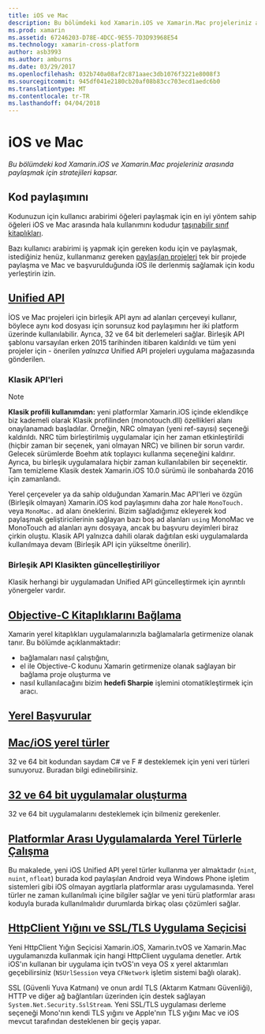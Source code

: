 ```yaml
---
title: iOS ve Mac
description: Bu bölümdeki kod Xamarin.iOS ve Xamarin.Mac projeleriniz arasında paylaşmak için stratejileri kapsar.
ms.prod: xamarin
ms.assetid: 67246203-D78E-4DCC-9E55-7D3D93968E54
ms.technology: xamarin-cross-platform
author: asb3993
ms.author: amburns
ms.date: 03/29/2017
ms.openlocfilehash: 032b740a08af2c871aaec3db1076f3221e8008f3
ms.sourcegitcommit: 945df041e2180cb20af08b83cc703ecd1aedc6b0
ms.translationtype: MT
ms.contentlocale: tr-TR
ms.lasthandoff: 04/04/2018
---
```

# <a name="ios-and-mac"></a>iOS ve Mac

_Bu bölümdeki kod Xamarin.iOS ve Xamarin.Mac projeleriniz arasında paylaşmak için stratejileri kapsar._

## <a name="code-sharing"></a>Kod paylaşımını

Kodunuzun için kullanıcı arabirimi öğeleri paylaşmak için en iyi yöntem sahip öğeleri iOS ve Mac arasında hala kullanımını kodudur [taşınabilir sınıf kitaplıkları](~/cross-platform/app-fundamentals/pcl.md).

Bazı kullanıcı arabirimi iş yapmak için gereken kodu için ve paylaşmak, istediğiniz henüz, kullanmanız gereken [paylaşılan projeleri](~/cross-platform/app-fundamentals/shared-projects.md) tek bir projede paylaşma ve Mac ve başvurulduğunda iOS ile derlenmiş sağlamak için kodu yerleştirin izin.

##  <a name="unified-apiunifiedindexmd"></a>[Unified API](unified/index.md)

İOS ve Mac projeleri için birleşik API aynı ad alanları çerçeveyi kullanır, böylece aynı kod dosyası için sorunsuz kod paylaşımını her iki platform üzerinde kullanılabilir. Ayrıca, 32 ve 64 bit derlemeleri sağlar. Birleşik API şablonu varsayılan erken 2015 tarihinden itibaren kaldırıldı ve tüm yeni projeler için - önerilen *yalnızca* Unified API projeleri uygulama mağazasında gönderilen.

### <a name="classic-apis"></a>Klasik API'leri

> [!NOTE]
> **Klasik profili kullanımdan:** yeni platformlar Xamarin.iOS içinde eklendikçe biz kademeli olarak Klasik profilinden (monotouch.dll) özellikleri alanı onaylanamadı başladılar. Örneğin, NRC olmayan (yeni ref-sayısı) seçeneği kaldırıldı. NRC tüm birleştirilmiş uygulamalar için her zaman etkinleştirildi (hiçbir zaman bir seçenek, yani olmayan NRC) ve bilinen bir sorun vardır. Gelecek sürümlerde Boehm atık toplayıcı kullanma seçeneğini kaldırır. Ayrıca, bu birleşik uygulamalara hiçbir zaman kullanılabilen bir seçenektir. Tam temizleme Klasik destek Xamarin.iOS 10.0 sürümü ile sonbaharda 2016 için zamanlandı.

Yerel çerçeveler ya da sahip olduğundan Xamarin.Mac API'leri ve özgün (Birleşik olmayan) Xamarin.iOS kod paylaşımını daha zor hale `MonoTouch.` veya `MonoMac.` ad alanı öneklerini.  Bizim sağladığımız ekleyerek kod paylaşmak geliştiricilerinin sağlayan bazı boş ad alanları `using` MonoMac ve MonoTouch ad alanları aynı dosyaya, ancak bu başvuru deyimleri biraz çirkin oluştu. Klasik API yalnızca dahili olarak dağıtılan eski uygulamalarda kullanılmaya devam (Birleşik API için yükseltme önerilir).


### <a name="updating-from-classic-to-the-unified-api"></a>Birleşik API Klasikten güncelleştiriliyor

Klasik herhangi bir uygulamadan Unified API güncelleştirmek için ayrıntılı yönergeler vardır.

## <a name="binding-objective-c-librariesbindingindexmd"></a>[Objective-C Kitaplıklarını Bağlama](binding/index.md)

Xamarin yerel kitaplıkları uygulamalarınızla bağlamalarla getirmenize olanak tanır. Bu bölümde açıklanmaktadır:

- bağlamaları nasıl çalıştığını,
- el ile Objective-C kodunu Xamarin getirmenize olanak sağlayan bir bağlama proje oluşturma ve
- nasıl kullanılacağını bizim **hedefi Sharpie** işlemini otomatikleştirmek için aracı.

## <a name="native-referencesnative-referencesmd"></a>[Yerel Başvurular](native-references.md)



##  <a name="macios-native-typesnativetypesmd"></a>[Mac/iOS yerel türler](nativetypes.md)

32 ve 64 bit kodundan saydam C# ve F # desteklemek için yeni veri türleri sunuyoruz.   Buradan bilgi edinebilirsiniz.

##  <a name="building-32-and-64-bit-apps32-and-64indexmd"></a>[32 ve 64 bit uygulamalar oluşturma](32-and-64/index.md)

32 ve 64 bit uygulamalarını desteklemek için bilmeniz gerekenler.

## <a name="working-with-native-types-in-cross-platform-appsnative-types-cross-platformmd"></a>[Platformlar Arası Uygulamalarda Yerel Türlerle Çalışma](native-types-cross-platform.md)

Bu makalede, yeni iOS Unified API yerel türler kullanma yer almaktadır (`nint`, `nuint`, `nfloat`) burada kod paylaşılan Android veya Windows Phone işletim sistemleri gibi iOS olmayan aygıtlarla platformlar arası uygulamasında.
Yerel türler ne zaman kullanılmalı içine bilgiler sağlar ve yeni türü platformlar arası koduyla burada kullanılmalıdır durumlarda birkaç olası çözümleri sağlar.


## <a name="httpclient-stack-and-ssltls-implementation-selectorhttp-stackmd"></a>[HttpClient Yığını ve SSL/TLS Uygulama Seçicisi](http-stack.md)

Yeni HttpClient Yığın Seçicisi Xamarin.iOS, Xamarin.tvOS ve Xamarin.Mac uygulamanızda kullanmak için hangi HttpClient uygulama denetler. Artık iOS'ın kullanan bir uygulama için tvOS'ın veya OS x yerel aktarımları geçebilirsiniz (`NSUrlSession` veya `CFNetwork` işletim sistemi bağlı olarak).

SSL (Güvenli Yuva Katmanı) ve onun ardıl TLS (Aktarım Katmanı Güvenliği), HTTP ve diğer ağ bağlantıları üzerinden için destek sağlayan `System.Net.Security.SslStream`. Yeni SSL/TLS uygulaması derleme seçeneği Mono'nın kendi TLS yığını ve Apple'nın TLS yığını Mac ve iOS mevcut tarafından desteklenen bir geçiş yapar.
